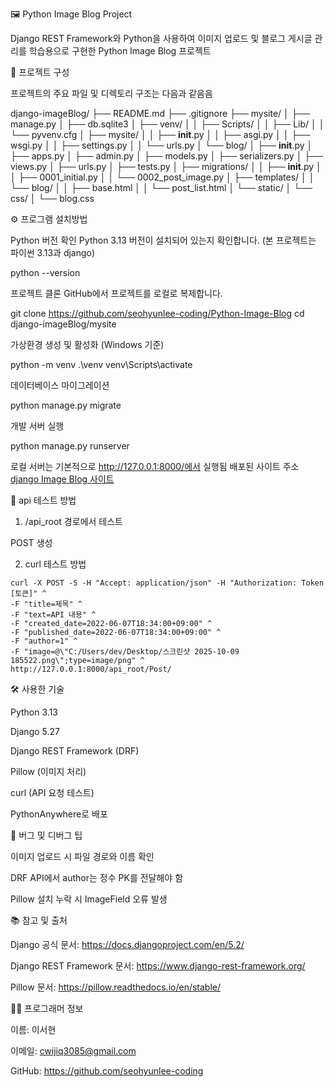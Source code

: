 🖼️ Python Image Blog Project

Django REST Framework와 Python을 사용하여 이미지 업로드 및 블로그 게시글 관리를 학습용으로 구현한 Python Image Blog 프로젝트

📂 프로젝트 구성

프로젝트의 주요 파일 및 디렉토리 구조는 다음과 같음음

django-imageBlog/
├── README.md
├── .gitignore
├── mysite/
│   ├── manage.py
│   ├── db.sqlite3
│   ├── venv/
│   │   ├── Scripts/
│   │   ├── Lib/
│   │   └── pyvenv.cfg
│   ├── mysite/
│   │   ├── __init__.py
│   │   ├── asgi.py
│   │   ├── wsgi.py
│   │   ├── settings.py
│   │   └── urls.py
│   └── blog/
│       ├── __init__.py
│       ├── apps.py
│       ├── admin.py
│       ├── models.py
│       ├── serializers.py
│       ├── views.py
│       ├── urls.py
│       ├── tests.py
│       ├── migrations/
│       │   ├── __init__.py
│       │   ├── 0001_initial.py
│       │   └── 0002_post_image.py
│       ├── templates/
│       │   └── blog/
│       │       ├── base.html
│       │       └── post_list.html
│       └── static/
│           └── css/
│               └── blog.css


⚙️ 프로그램 설치방법

Python 버전 확인
Python 3.13 버전이 설치되어 있는지 확인합니다. (본 프로젝트는 파이썬 3.13과 django)

python --version


프로젝트 클론
GitHub에서 프로젝트를 로컬로 복제합니다.

git clone https://github.com/seohyunlee-coding/Python-Image-Blog
cd django-imageBlog/mysite


가상환경 생성 및 활성화 (Windows 기준)

python -m venv .\venv
venv\Scripts\activate


데이터베이스 마이그레이션

python manage.py migrate


개발 서버 실행

python manage.py runserver


로컬 서버는 기본적으로 http://127.0.0.1:8000/에서 실행됨
배포된 사이트 주소 [django Image Blog 사이트](https://cwijiq.pythonanywhere.com/)


🚀 api 테스트 방법
1. /api_root 경로에서 테스트

POST 생성

2. curl 테스트 방법
```
curl -X POST -S -H "Accept: application/json" -H "Authorization: Token [토큰]" ^
-F "title=제목" ^
-F "text=API 내용" ^
-F "created_date=2022-06-07T18:34:00+09:00" ^
-F "published_date=2022-06-07T18:34:00+09:00" ^
-F "author=1" ^
-F "image=@\"C:/Users/dev/Desktop/스크린샷 2025-10-09 185522.png\";type=image/png" ^
http://127.0.0.1:8000/api_root/Post/
```


🛠️ 사용한 기술

Python 3.13

Django 5.27

Django REST Framework (DRF)

Pillow (이미지 처리)

curl (API 요청 테스트)

PythonAnywhere로 배포

🐛 버그 및 디버그 팁

이미지 업로드 시 파일 경로와 이름 확인

DRF API에서 author는 정수 PK를 전달해야 함

Pillow 설치 누락 시 ImageField 오류 발생

📚 참고 및 출처

Django 공식 문서: https://docs.djangoproject.com/en/5.2/

Django REST Framework 문서: https://www.django-rest-framework.org/

Pillow 문서: https://pillow.readthedocs.io/en/stable/

👨‍💻 프로그래머 정보

이름: 이서현

이메일: cwijiq3085@gmail.com

GitHub: https://github.com/seohyunlee-coding
